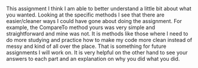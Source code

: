 This assignment I think I am able to better understand a little bit about what you wanted. Looking at the specific methods I see that there are easier/cleaner ways I could have gone about doing the assignment. For example, the CompareTo method yours was very simple and straightforward and mine was not. It is methods like those where I need to do more studying and practice how to make my code more clean instead of messy and kind of all over the place. That is something for future assignments I will work on. It is very helpful on the other hand to see your answers to each part and an explanation on why you did what you did.



